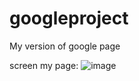 # googleproject
My version of google page 

screen my page:
![image](https://user-images.githubusercontent.com/78565728/111880899-9e6e1600-89b6-11eb-8416-592854e390e4.png)

